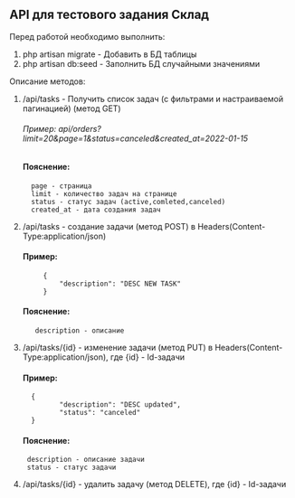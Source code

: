 ## API для тестового задания Склад
Перед работой необходимо выполнить:
1. php artisan migrate - Добавить в БД таблицы
2. php artisan db:seed - Заполнить БД случайными значениями

Описание методов:
1. /api/tasks - Получить список задач (с фильтрами и настраиваемой пагинацией) (метод GET) 
   ###### Пример: api/orders?limit=20&page=1&status=canceled&created_at=2022-01-15
   #### Пояснение:
         page - страница
         limit - количество задач на странице
         status - статус задач (active,comleted,canceled)
         created_at - дата создания задач
         
2. /api/tasks - создание задачи (метод POST) в Headers(Content-Type:application/json)
    #### Пример:
            {
            	"desсription": "DESC NEW TASK"
            }
    #### Пояснение:
          desсription - описание
          
3. /api/tasks/{id} - изменение задачи (метод PUT) в Headers(Content-Type:application/json), где {id} - Id-задачи
    #### Пример:
         {
         		"desсription": "DESC updated",
         		"status": "canceled"
         }  
    #### Пояснение:
        desсription - описание задачи
        status - статус задачи
        
4. /api/tasks/{id} - удалить задачу (метод DELETE), где {id} - Id-задачи 